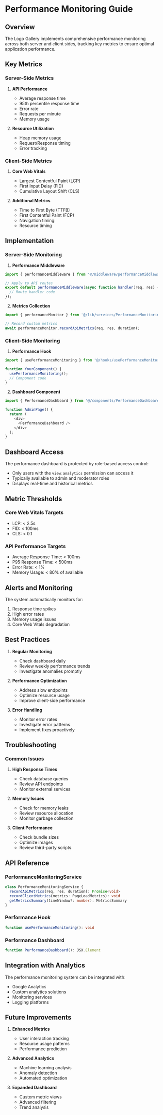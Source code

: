 # Performance Monitoring Guide

## Overview

The Logo Gallery implements comprehensive performance monitoring across both server and client sides, tracking key metrics to ensure optimal application performance.

## Key Metrics

### Server-Side Metrics

1. **API Performance**
   - Average response time
   - 95th percentile response time
   - Error rate
   - Requests per minute
   - Memory usage

2. **Resource Utilization**
   - Heap memory usage
   - Request/Response timing
   - Error tracking

### Client-Side Metrics

1. **Core Web Vitals**
   - Largest Contentful Paint (LCP)
   - First Input Delay (FID)
   - Cumulative Layout Shift (CLS)

2. **Additional Metrics**
   - Time to First Byte (TTFB)
   - First Contentful Paint (FCP)
   - Navigation timing
   - Resource timing

## Implementation

### Server-Side Monitoring

1. **Performance Middleware**
```typescript
import { performanceMiddleware } from '@/middleware/performanceMiddleware';

// Apply to API routes
export default performanceMiddleware(async function handler(req, res) {
  // Route handler code
});
```

2. **Metrics Collection**
```typescript
import { performanceMonitor } from '@/lib/services/PerformanceMonitoringService';

// Record custom metrics
await performanceMonitor.recordApiMetrics(req, res, duration);
```

### Client-Side Monitoring

1. **Performance Hook**
```typescript
import { usePerformanceMonitoring } from '@/hooks/usePerformanceMonitoring';

function YourComponent() {
  usePerformanceMonitoring();
  // Component code
}
```

2. **Dashboard Component**
```typescript
import { PerformanceDashboard } from '@/components/PerformanceDashboard';

function AdminPage() {
  return (
    <div>
      <PerformanceDashboard />
    </div>
  );
}
```

## Dashboard Access

The performance dashboard is protected by role-based access control:
- Only users with the `view:analytics` permission can access it
- Typically available to admin and moderator roles
- Displays real-time and historical metrics

## Metric Thresholds

### Core Web Vitals Targets
- LCP: < 2.5s
- FID: < 100ms
- CLS: < 0.1

### API Performance Targets
- Average Response Time: < 100ms
- P95 Response Time: < 500ms
- Error Rate: < 1%
- Memory Usage: < 80% of available

## Alerts and Monitoring

The system automatically monitors for:
1. Response time spikes
2. High error rates
3. Memory usage issues
4. Core Web Vitals degradation

## Best Practices

1. **Regular Monitoring**
   - Check dashboard daily
   - Review weekly performance trends
   - Investigate anomalies promptly

2. **Performance Optimization**
   - Address slow endpoints
   - Optimize resource usage
   - Improve client-side performance

3. **Error Handling**
   - Monitor error rates
   - Investigate error patterns
   - Implement fixes proactively

## Troubleshooting

### Common Issues

1. **High Response Times**
   - Check database queries
   - Review API endpoints
   - Monitor external services

2. **Memory Issues**
   - Check for memory leaks
   - Review resource allocation
   - Monitor garbage collection

3. **Client Performance**
   - Check bundle sizes
   - Optimize images
   - Review third-party scripts

## API Reference

### PerformanceMonitoringService
```typescript
class PerformanceMonitoringService {
  recordApiMetrics(req, res, duration): Promise<void>
  recordClientMetrics(metrics: PageLoadMetrics): void
  getMetricsSummary(timeWindow?: number): MetricsSummary
}
```

### Performance Hook
```typescript
function usePerformanceMonitoring(): void
```

### Performance Dashboard
```typescript
function PerformanceDashboard(): JSX.Element
```

## Integration with Analytics

The performance monitoring system can be integrated with:
- Google Analytics
- Custom analytics solutions
- Monitoring services
- Logging platforms

## Future Improvements

1. **Enhanced Metrics**
   - User interaction tracking
   - Resource usage patterns
   - Performance prediction

2. **Advanced Analytics**
   - Machine learning analysis
   - Anomaly detection
   - Automated optimization

3. **Expanded Dashboard**
   - Custom metric views
   - Advanced filtering
   - Trend analysis 